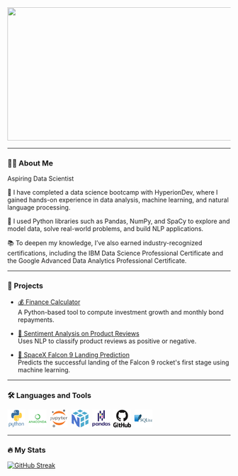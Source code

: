 <div id="header" align="center">
  
</div>

<div align="center">
  <img src="https://media.giphy.com/media/dWesBcTLavkZuG35MI/giphy.gif" width="600" height="300"/>
</div>

---

### 👨‍💻 About Me

Aspiring Data Scientist  

🔭 I have completed a data science bootcamp with HyperionDev, where I gained hands-on experience in data analysis, machine learning, and natural language processing.

🌱 I used Python libraries such as Pandas, NumPy, and SpaCy to explore and model data, solve real-world problems, and build NLP applications.

📚 To deepen my knowledge, I’ve also earned industry-recognized certifications, including the IBM Data Science Professional Certificate and the Google Advanced Data Analytics Professional Certificate.

---

### 🚀 Projects

- [💰 Finance Calculator](https://github.com/kb1278/finalCapstone)  
  A Python-based tool to compute investment growth and monthly bond repayments.

- [💬 Sentiment Analysis on Product Reviews](https://github.com/kb1278/finalCapstone)  
  Uses NLP to classify product reviews as positive or negative.

- [🚀 SpaceX Falcon 9 Landing Prediction](https://github.com/kb1278/Applied-Data-Science-Capstone)  
  Predicts the successful landing of the Falcon 9 rocket's first stage using machine learning.


---

### 🛠️ Languages and Tools

<div>
  <img src="https://github.com/devicons/devicon/blob/master/icons/python/python-original-wordmark.svg" title="Python" alt="Python" width="40" height="40"/>&nbsp;
  <img src="https://github.com/devicons/devicon/blob/master/icons/anaconda/anaconda-original-wordmark.svg" title="Anaconda" alt="Anaconda" width="40" height="40"/>&nbsp;
  <img src="https://github.com/devicons/devicon/blob/master/icons/jupyter/jupyter-original-wordmark.svg" title="Jupyter" alt="Jupyter" width="40" height="40"/>&nbsp;
  <img src="https://github.com/devicons/devicon/blob/master/icons/numpy/numpy-original.svg" title="NumPy" alt="NumPy" width="40" height="40"/>&nbsp;
  <img src="https://github.com/devicons/devicon/blob/master/icons/pandas/pandas-original-wordmark.svg" title="Pandas" alt="Pandas" width="40" height="40"/>&nbsp;
  <img src="https://github.com/devicons/devicon/blob/master/icons/github/github-original-wordmark.svg" title="GitHub" alt="GitHub" width="40" height="40"/>&nbsp;
  <img src="https://github.com/devicons/devicon/blob/master/icons/sqlite/sqlite-original-wordmark.svg" title="SQLite" alt="SQLite" width="40" height="40"/>&nbsp;
</div>

---

### 🔥 My Stats

[![GitHub Streak](http://github-readme-streak-stats.herokuapp.com?user=kb1278&theme=dark&background=000000)](https://git.io/streak-stats)










   












